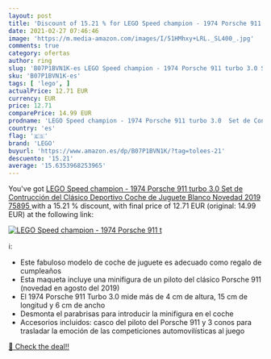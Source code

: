 ```yaml
---
layout: post
title: 'Discount of 15.21 % for LEGO Speed champion - 1974 Porsche 911 t'
date: 2021-02-27 07:46:46
image: 'https://m.media-amazon.com/images/I/51HMhxy+LRL._SL400_.jpg'
comments: true
category: ofertas
author: ring
slug: 'B07P1BVN1K-es LEGO Speed champion - 1974 Porsche 911 turbo 3.0 Set de...'
sku: 'B07P1BVN1K-es'
tags: [ 'lego', ]
actualPrice: 12.71 EUR
currency: EUR
price: 12.71
comparePrice: 14.99 EUR
prodname: 'LEGO Speed champion - 1974 Porsche 911 turbo 3.0  Set de Contrucción del Clásico Deportivo  Coche de Juguete Blanco  Novedad 2019  75895 '
country: 'es'
flag: '🇪🇸'
brand: 'LEGO'
buyurl: 'https://www.amazon.es/dp/B07P1BVN1K/?tag=tolees-21'
descuento: '15.21'
average: '15.6353968253965'
---
```


You've got [LEGO Speed champion - 1974 Porsche 911 turbo 3.0  Set de Contrucción del Clásico Deportivo  Coche de Juguete Blanco  Novedad 2019  75895 ](https://www.amazon.es/dp/B07P1BVN1K/?tag=tolees-21) with a  15.21 % discount, with final price of 12.71 EUR (original: 14.99 EUR) at the following link:

[![LEGO Speed champion - 1974 Porsche 911 t](https://m.media-amazon.com/images/I/51HMhxy+LRL._SL400_.jpg)](https://www.amazon.es/dp/B07P1BVN1K/?tag=tolees-21)

ℹ️:

- Este fabuloso modelo de coche de juguete es adecuado como regalo de cumpleaños
- Esta maqueta incluye una minifigura de un piloto del clásico Porsche 911 (novedad en agosto del 2019)
- El 1974 Porsche 911 Turbo 3.0 mide más de 4 cm de altura, 15 cm de longitud y 6 cm de ancho
- Desmonta el parabrisas para introducir la minifigura en el coche
- Accesorios incluidos: casco del piloto del Porsche 911 y 3 conos para trasladar la emoción de las competiciones automovilísticas al juego

[🛒 Check the deal!!](https://www.amazon.es/dp/B07P1BVN1K/?tag=tolees-21)

